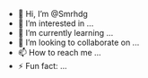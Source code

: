 - 👋 Hi, I’m @Smrhdg
- 👀 I’m interested in ...
- 🌱 I’m currently learning ...
- 💞️ I’m looking to collaborate on ...
- 📫 How to reach me ...
- ⚡ Fun fact: ...

<!---
Smrhdg/Smrhdg is a ✨ special ✨ repository because its `README.md` (this file) appears on your GitHub profile.
You can click the Preview link to take a look at your changes.
--->
